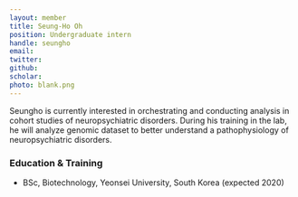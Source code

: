 ```yaml
---
layout: member
title: Seung-Ho Oh
position: Undergraduate intern
handle: seungho
email:
twitter:
github:
scholar: 
photo: blank.png
---
```


  Seungho is currently interested in orchestrating and conducting analysis in cohort studies of neuropsychiatric disorders. During his training in the lab, he will analyze genomic dataset to better understand a pathophysiology of neuropsychiatric disorders.

### Education & Training
- BSc, Biotechnology, Yeonsei University, South Korea (expected 2020)